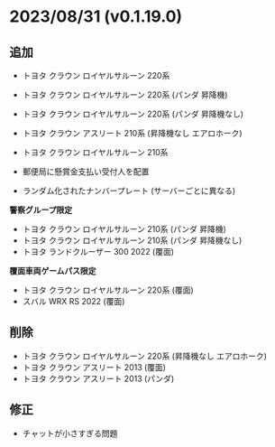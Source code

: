 # 2023/08/31 (v0.1.19.0)

## 追加
- トヨタ クラウン ロイヤルサルーン 220系
- トヨタ クラウン ロイヤルサルーン 220系 (パンダ 昇降機)
- トヨタ クラウン ロイヤルサルーン 220系 (パンダ 昇降機なし)

- トヨタ クラウン アスリート 210系 (昇降機なし エアロホーク)

- トヨタ クラウン ロイヤルサルーン 210系
- 郵便局に懸賞金支払い受付人を配置
- ランダム化されたナンバープレート (サーバーごとに異なる)

**警察グループ限定**
- トヨタ クラウン ロイヤルサルーン 210系 (パンダ 昇降機)
- トヨタ クラウン ロイヤルサルーン 210系 (パンダ 昇降機なし)
- トヨタ ランドクルーザー 300 2022 (覆面)

**覆面車両ゲームパス限定**
- トヨタ クラウン ロイヤルサルーン 220系 (覆面)
- スバル WRX RS 2022 (覆面)

## 削除
- トヨタ クラウン ロイヤルサルーン 220系 (昇降機なし エアロホーク)
- トヨタ クラウン アスリート 2013 (覆面)
- トヨタ クラウン アスリート 2013 (パンダ)

## 修正
- チャットが小さすぎる問題
